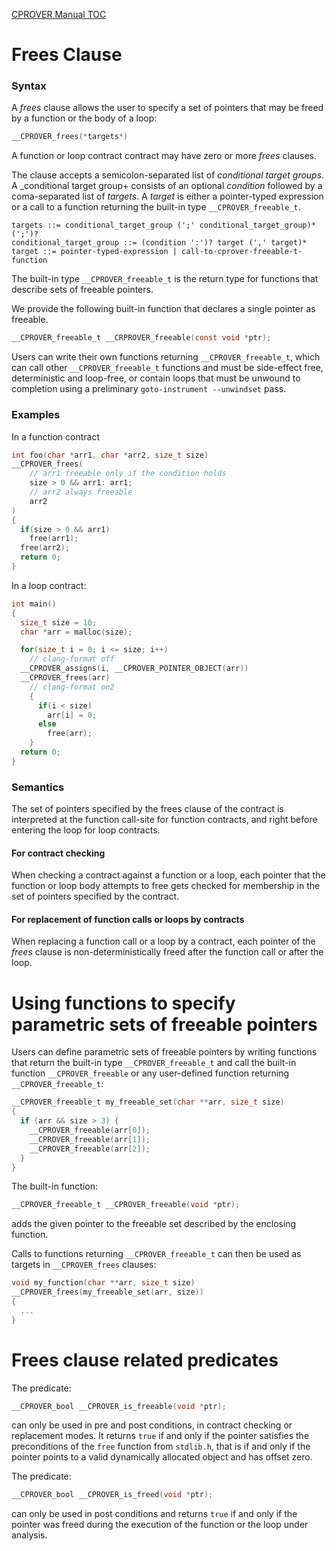 [CPROVER Manual TOC](../../)

# Frees Clause

### Syntax

A _frees_ clause allows the user to specify a set of pointers that may be freed
by a function or the body of a loop:

```c
__CPROVER_frees(*targets*)
```

A function or loop contract contract may have zero or more _frees_ clauses.

The clause accepts a semicolon-separated list of _conditional target groups_.
A _conditional target group+ consists of an optional _condition_ followed by a
coma-separated list of _targets_.
A _target_ is either a pointer-typed expression or a call to a function returning
the built-in type `__CPROVER_freeable_t`.

```
targets ::= conditional_target_group (';' conditional_target_group)* (';')?
conditional_target_group ::= (condition ':')? target (',' target)*
target ::= pointer-typed-expression | call-to-cprover-freeable-t-function
```

The built-in type `__CPROVER_freeable_t` is the return type for functions that
describe sets of freeable pointers.

We provide the following built-in function that declares a single pointer
as freeable.

```c
__CPROVER_freeable_t __CRPROVER_freeable(const void *ptr);
```

Users can write their own functions returning `__CPROVER_freeable_t`, which
can call other `__CPROVER_freeable_t` functions and must be side-effect free,
deterministic and loop-free, or contain loops that must be unwound to completion
using a preliminary `goto-instrument --unwindset` pass.

### Examples

In a function contract
```c
int foo(char *arr1, char *arr2, size_t size)
__CPROVER_frees(
    // arr1 freeable only if the condition holds
    size > 0 && arr1: arr1;
    // arr2 always freeable
    arr2
)
{
  if(size > 0 && arr1)
    free(arr1);
  free(arr2);
  return 0;
}
```

In a loop contract:

```c
int main()
{
  size_t size = 10;
  char *arr = malloc(size);

  for(size_t i = 0; i <= size; i++)
    // clang-format off
  __CPROVER_assigns(i, __CPROVER_POINTER_OBJECT(arr))
  __CPROVER_frees(arr)
    // clang-format on2
    {
      if(i < size)
        arr[i] = 0;
      else
        free(arr);
    }
  return 0;
}
```

### Semantics

The set of pointers specified by the frees clause of the contract is interpreted
at the function call-site for function contracts, and right before entering the
loop for loop contracts.

#### For contract checking
When checking a contract against a function or a loop, each pointer that the
function or loop body attempts to free gets checked for membership in the set of
pointers specified by the contract.

#### For replacement of function calls or loops by contracts
When replacing a function call or a loop by a contract, each pointer of the
_frees_ clause is non-deterministically freed after the function call
or after the loop.

# Using functions to specify parametric sets of freeable pointers

Users can define parametric sets of freeable pointers by writing functions that
return the built-in type `__CPROVER_freeable_t` and call the built-in function
`__CPROVER_freeable` or any user-defined function returning
`__CPROVER_freeable_t`:

```c
__CPROVER_freeable_t my_freeable_set(char **arr, size_t size)
{
  if (arr && size > 3) {
    __CPROVER_freeable(arr[0]);
    __CPROVER_freeable(arr[1]);
    __CPROVER_freeable(arr[2]);
  }
}
```

The built-in function:

```c
__CPROVER_freeable_t __CPROVER_freeable(void *ptr);
```
adds the given pointer to the freeable set described by the enclosing function.

Calls to functions returning `__CPROVER_freeable_t` can then be used as targets
in `__CPROVER_frees` clauses:

```c
void my_function(char **arr, size_t size)
__CPROVER_frees(my_freeable_set(arr, size))
{
  ...
}
```

# Frees clause related predicates

The predicate:

```c
__CPROVER_bool __CPROVER_is_freeable(void *ptr);
```
can only be used in pre and post conditions, in contract checking or replacement
modes. It returns `true` if and only if the pointer satisfies the preconditions
of the `free` function from `stdlib.h`, that is if and only if the pointer
points to a valid dynamically allocated object and has offset zero.

The predicate:

```c
__CPROVER_bool __CPROVER_is_freed(void *ptr);
```
can only be used in post conditions and returns `true` if and only if the
pointer was freed during the execution of the function or the loop under
analysis.
